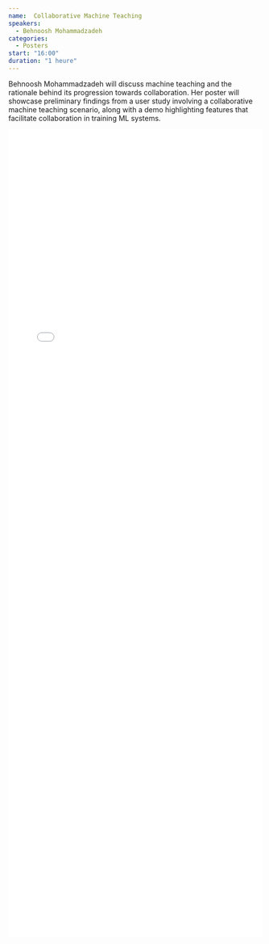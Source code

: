 ```yaml
---
name:  Collaborative Machine Teaching
speakers:
  - Behnoosh Mohammadzadeh
categories:
  - Posters
start: "16:00"
duration: "1 heure"
---
```


Behnoosh Mohammadzadeh will discuss machine teaching and the rationale behind its progression towards collaboration. Her poster will showcase preliminary findings from a user study involving a collaborative machine teaching scenario, along with a demo highlighting features that facilitate collaboration in training ML systems.

<embed src="/assets/archive2023/posters/poster_behnoosh_mohammadzadeh_2023.pdf" type="application/pdf" width="100%" height="1600px" />
